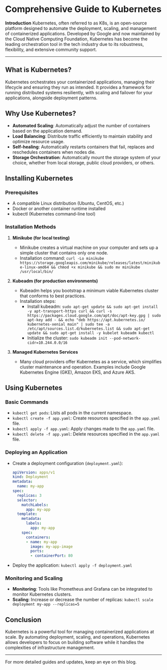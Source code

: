 
# Comprehensive Guide to Kubernetes

**Introduction**
Kubernetes, often referred to as K8s, is an open-source platform designed to automate the deployment, scaling, and management of containerized applications. Developed by Google and now maintained by the Cloud Native Computing Foundation, Kubernetes has become the leading orchestration tool in the tech industry due to its robustness, flexibility, and extensive community support.

---

## What is Kubernetes?

Kubernetes orchestrates your containerized applications, managing their lifecycle and ensuring they run as intended. It provides a framework for running distributed systems resiliently, with scaling and failover for your applications, alongside deployment patterns.

## Why Use Kubernetes?

- **Automated Scaling**: Automatically adjust the number of containers based on the application demand.
- **Load Balancing**: Distribute traffic efficiently to maintain stability and optimize resource usage.
- **Self-healing**: Automatically restarts containers that fail, replaces and reschedules containers when nodes die.
- **Storage Orchestration**: Automatically mount the storage system of your choice, whether from local storage, public cloud providers, or others.

## Installing Kubernetes

### Prerequisites

- A compatible Linux distribution (Ubuntu, CentOS, etc.)
- Docker or another container runtime installed
- kubectl (Kubernetes command-line tool)

### Installation Methods

1. **Minikube (for local testing)**
   - Minikube creates a virtual machine on your computer and sets up a simple cluster that contains only one node.
   - Installation command: `curl -Lo minikube https://storage.googleapis.com/minikube/releases/latest/minikube-linux-amd64 && chmod +x minikube && sudo mv minikube /usr/local/bin/`

2. **Kubeadm (for production environments)**
   - Kubeadm helps you bootstrap a minimum viable Kubernetes cluster that conforms to best practices.
   - Installation steps:
     - Install kubeadm: `sudo apt-get update && sudo apt-get install -y apt-transport-https curl && curl -s https://packages.cloud.google.com/apt/doc/apt-key.gpg | sudo apt-key add - && echo "deb https://apt.kubernetes.io/ kubernetes-xenial main" | sudo tee -a /etc/apt/sources.list.d/kubernetes.list && sudo apt-get update && sudo apt-get install -y kubelet kubeadm kubectl`
     - Initialize the cluster: `sudo kubeadm init --pod-network-cidr=10.244.0.0/16`

3. **Managed Kubernetes Services**
   - Many cloud providers offer Kubernetes as a service, which simplifies cluster maintenance and operation. Examples include Google Kubernetes Engine (GKE), Amazon EKS, and Azure AKS.

## Using Kubernetes

### Basic Commands

- `kubectl get pods`: Lists all pods in the current namespace.
- `kubectl create -f app.yaml`: Create resources specified in the `app.yaml` file.
- `kubectl apply -f app.yaml`: Apply changes made to the `app.yaml` file.
- `kubectl delete -f app.yaml`: Delete resources specified in the `app.yaml` file.

### Deploying an Application

- Create a deployment configuration (`deployment.yaml`):
  ```yaml
  apiVersion: apps/v1
  kind: Deployment
  metadata:
    name: my-app
  spec:
    replicas: 3
    selector:
      matchLabels:
        app: my-app
    template:
      metadata:
        labels:
          app: my-app
      spec:
        containers:
        - name: my-app
          image: my-app-image
          ports:
          - containerPort: 80
  ```
- Deploy the application: `kubectl apply -f deployment.yaml`

### Monitoring and Scaling

- **Monitoring**: Tools like Prometheus and Grafana can be integrated to monitor Kubernetes clusters.
- **Scaling**: Increase or decrease the number of replicas: `kubectl scale deployment my-app --replicas=5`

## Conclusion

Kubernetes is a powerful tool for managing containerized applications at scale. By automating deployment, scaling, and operations, Kubernetes allows developers to focus on building software while it handles the complexities of infrastructure management.

---

For more detailed guides and updates, keep an eye on this blog.

